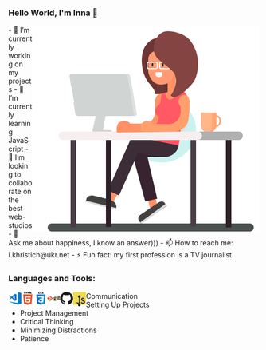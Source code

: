 ### Hello World, I'm Inna 👋
 <img align="right" alt="GIF" src="https://github.com/InnaKhristich/InnaKhristich/blob/main/Coder.gif?raw=true" width="456" height="412" />
- 🔭 I’m currently working on my projects
- 🌱 I’m currently learning JavaScript
- 👯 I’m looking to collaborate on the best web-studios
- 💬 Ask me about happiness, I know an answer)))
- 📫 How to reach me: i.khristich@ukr.net
- ⚡ Fun fact: my first profession is a TV journalist

### Languages and Tools:
<img align="left" alt="Visual Studio Code" width="26px" src="https://raw.githubusercontent.com/github/explore/80688e429a7d4ef2fca1e82350fe8e3517d3494d/topics/visual-studio-code/visual-studio-code.png" />
<img align="left" alt="HTML5" width="26px" src="https://raw.githubusercontent.com/github/explore/80688e429a7d4ef2fca1e82350fe8e3517d3494d/topics/html/html.png" />
<img align="left" alt="CSS3" width="26px" src="https://raw.githubusercontent.com/github/explore/80688e429a7d4ef2fca1e82350fe8e3517d3494d/topics/css/css.png" />
<img align="left" alt="Git" width="26px" src="https://raw.githubusercontent.com/github/explore/80688e429a7d4ef2fca1e82350fe8e3517d3494d/topics/git/git.png" />
<img align="left" alt="GitHub" width="26px" src="https://raw.githubusercontent.com/github/explore/78df643247d429f6cc873026c0622819ad797942/topics/github/github.png" />
<img align="left" alt="JavaScript" width="26px" src="https://raw.githubusercontent.com/github/explore/80688e429a7d4ef2fca1e82350fe8e3517d3494d/topics/javascript/javascript.png" />

* Communication
* Setting Up Projects
* Project Management
* Critical Thinking
* Minimizing Distractions
* Patience
